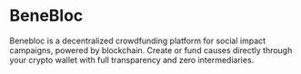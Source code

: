 # BeneBloc
Benebloc is a decentralized crowdfunding platform for social impact campaigns, powered by blockchain. Create or fund causes directly through your crypto wallet with full transparency and zero intermediaries.
